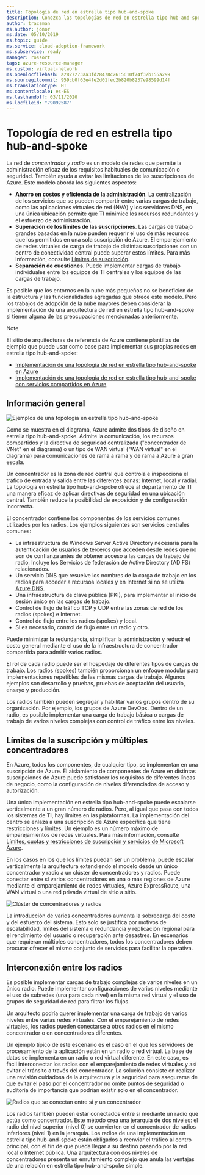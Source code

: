 ```yaml
---
title: Topología de red en estrella tipo hub-and-spoke
description: Conozca las topologías de red en estrella tipo hub-and-spoke para una administración eficaz de los requisitos habituales de comunicación o seguridad.
author: tracsman
ms.author: jonor
ms.date: 05/10/2019
ms.topic: guide
ms.service: cloud-adoption-framework
ms.subservice: ready
manager: rossort
tags: azure-resource-manager
ms.custom: virtual-network
ms.openlocfilehash: a2827273aa3fd28478c2615610f74f32b155a299
ms.sourcegitcommit: 959cb0f63e4fe2d01fec2b820b8237e98599d14f
ms.translationtype: HT
ms.contentlocale: es-ES
ms.lasthandoff: 03/11/2020
ms.locfileid: "79092587"
---
```

<!-- cSpell:ignore tracsman jonor rossort NVAs -->

# <a name="hub-and-spoke-network-topology"></a>Topología de red en estrella tipo hub-and-spoke

La red de *concentrador y radio* es un modelo de redes que permite la administración eficaz de los requisitos habituales de comunicación o seguridad. También ayuda a evitar las limitaciones de las suscripciones de Azure. Este modelo aborda los siguientes aspectos:

- **Ahorro en costos y eficiencia de la administración**. La centralización de los servicios que se pueden compartir entre varias cargas de trabajo, como las aplicaciones virtuales de red (NVA) y los servidores DNS, en una única ubicación permite que TI minimice los recursos redundantes y el esfuerzo de administración.
- **Superación de los límites de las suscripciones**. Las cargas de trabajo grandes basadas en la nube pueden requerir el uso de más recursos que los permitidos en una sola suscripción de Azure. El emparejamiento de redes virtuales de carga de trabajo de distintas suscripciones con un centro de conectividad central puede superar estos límites. Para más información, consulte [Límites de suscripción](https://docs.microsoft.com/azure/azure-subscription-service-limits).
- **Separación de cuestiones**. Puede implementar cargas de trabajo individuales entre los equipos de TI centrales y los equipos de las cargas de trabajo.

Es posible que los entornos en la nube más pequeños no se beneficien de la estructura y las funcionalidades agregadas que ofrece este modelo. Pero los trabajos de adopción de la nube mayores deben considerar la implementación de una arquitectura de red en estrella tipo hub-and-spoke si tienen alguna de las preocupaciones mencionadas anteriormente.

> [!NOTE]
> El sitio de arquitecturas de referencia de Azure contiene plantillas de ejemplo que puede usar como base para implementar sus propias redes en estrella tipo hub-and-spoke:
>
> - [Implementación de una topología de red en estrella tipo hub-and-spoke en Azure](https://docs.microsoft.com/azure/architecture/reference-architectures/hybrid-networking/hub-spoke)
> - [Implementación de una topología de red en estrella tipo hub-and-spoke con servicios compartidos en Azure](https://docs.microsoft.com/azure/architecture/reference-architectures/hybrid-networking/shared-services)

## <a name="overview"></a>Información general

![Ejemplos de una topología en estrella tipo hub-and-spoke][1]

Como se muestra en el diagrama, Azure admite dos tipos de diseño en estrella tipo hub-and-spoke. Admite la comunicación, los recursos compartidos y la directiva de seguridad centralizada ("concentrador de VNet" en el diagrama) o un tipo de WAN virtual ("WAN virtual" en el diagrama) para comunicaciones de rama a rama y de rama a Azure a gran escala.

Un concentrador es la zona de red central que controla e inspecciona el tráfico de entrada y salida entre las diferentes zonas: Internet, local y radial. La topología en estrella tipo hub-and-spoke ofrece al departamento de TI una manera eficaz de aplicar directivas de seguridad en una ubicación central. También reduce la posibilidad de exposición y de configuración incorrecta.

El concentrador contiene los componentes de los servicios comunes utilizados por los radios. Los ejemplos siguientes son servicios centrales comunes:

- La infraestructura de Windows Server Active Directory necesaria para la autenticación de usuarios de terceros que acceden desde redes que no son de confianza antes de obtener acceso a las cargas de trabajo del radio. Incluye los Servicios de federación de Active Directory (AD FS) relacionados.
- Un servicio DNS que resuelve los nombres de la carga de trabajo en los radios para acceder a recursos locales y en Internet si no se utiliza [Azure DNS](https://docs.microsoft.com/azure/dns/dns-overview).
- Una infraestructura de clave pública (PKI), para implementar el inicio de sesión único en las cargas de trabajo.
- Control de flujo de tráfico TCP y UDP entre las zonas de red de los radios (spokes) e Internet.
- Control de flujo entre los radios (spokes) y local.
- Si es necesario, control de flujo entre un radio y otro.

Puede minimizar la redundancia, simplificar la administración y reducir el costo general mediante el uso de la infraestructura de concentrador compartida para admitir varios radios.

El rol de cada radio puede ser el hospedaje de diferentes tipos de cargas de trabajo. Los radios (spokes) también proporcionan un enfoque modular para implementaciones repetibles de las mismas cargas de trabajo. Algunos ejemplos son desarrollo y pruebas, pruebas de aceptación del usuario, ensayo y producción.

Los radios también pueden segregar y habilitar varios grupos dentro de su organización. Por ejemplo, los grupos de Azure DevOps. Dentro de un radio, es posible implementar una carga de trabajo básica o cargas de trabajo de varios niveles complejas con control de tráfico entre los niveles.

## <a name="subscription-limits-and-multiple-hubs"></a>Límites de la suscripción y múltiples concentradores

En Azure, todos los componentes, de cualquier tipo, se implementan en una suscripción de Azure. El aislamiento de componentes de Azure en distintas suscripciones de Azure puede satisfacer los requisitos de diferentes líneas de negocio, como la configuración de niveles diferenciados de acceso y autorización.

Una única implementación en estrella tipo hub-and-spoke puede escalarse verticalmente a un gran número de radios. Pero, al igual que pasa con todos los sistemas de TI, hay límites en las plataformas. La implementación del centro se enlaza a una suscripción de Azure específica que tiene restricciones y límites. Un ejemplo es un número máximo de emparejamientos de redes virtuales. Para más información, consulte [Límites, cuotas y restricciones de suscripción y servicios de Microsoft Azure](https://docs.microsoft.com/azure/azure-subscription-service-limits).

En los casos en los que los límites puedan ser un problema, puede escalar verticalmente la arquitectura extendiendo el modelo desde un único concentrador y radio a un clúster de concentradores y radios. Puede conectar entre sí varios concentradores en una o más regiones de Azure mediante el emparejamiento de redes virtuales, Azure ExpressRoute, una WAN virtual o una red privada virtual de sitio a sitio.

![Clúster de concentradores y radios][2]

La introducción de varios concentradores aumenta la sobrecarga del costo y del esfuerzo del sistema. Esto solo se justifica por motivos de escalabilidad, límites del sistema o redundancia y replicación regional para el rendimiento del usuario o recuperación ante desastres. En escenarios que requieran múltiples concentradores, todos los concentradores deben procurar ofrecer el mismo conjunto de servicios para facilitar la operativa.

## <a name="interconnection-between-spokes"></a>Interconexión entre los radios

Es posible implementar cargas de trabajo complejas de varios niveles en un único radio. Puede implementar configuraciones de varios niveles mediante el uso de subredes (una para cada nivel) en la misma red virtual y el uso de grupos de seguridad de red para filtrar los flujos.

Un arquitecto podría querer implementar una carga de trabajo de varios niveles entre varias redes virtuales. Con el emparejamiento de redes virtuales, los radios pueden conectarse a otros radios en el mismo concentrador o en concentradores diferentes.

Un ejemplo típico de este escenario es el caso en el que los servidores de procesamiento de la aplicación están en un radio o red virtual. La base de datos se implementa en un radio o red virtual diferente. En este caso, es fácil interconectar los radios con el emparejamiento de redes virtuales y así evitar el tránsito a través del concentrador. La solución consiste en realizar una revisión cuidadosa de la arquitectura y la seguridad para asegurarse de que evitar el paso por el concentrador no omite puntos de seguridad o auditoría de importancia que podrían existir solo en el concentrador.

![Radios que se conectan entre sí y un concentrador][3]

Los radios también pueden estar conectados entre sí mediante un radio que actúa como concentrador. Este método crea una jerarquía de dos niveles: el radio del nivel superior (nivel 0) se convierten en el concentrador de radios inferiores (nivel 1) en la jerarquía. Los radios de una implementación en estrella tipo hub-and-spoke están obligados a reenviar el tráfico al centro principal, con el fin de que pueda llegar a su destino pasando por la red local o Internet pública. Una arquitectura con dos niveles de concentradores presenta un enrutamiento complejo que anula las ventajas de una relación en estrella tipo hub-and-spoke simple.

<!-- images -->

[1]: ../../_images/azure-best-practices/network-hub-spoke-high-level.png "Ejemplo de alto nivel de una red de concentrador y radio"
[2]: ../../_images/azure-best-practices/network-hub-spokes-cluster.png "Clúster de concentradores y radios"
[3]: ../../_images/azure-best-practices/network-spoke-to-spoke.png "Radio a radio"
